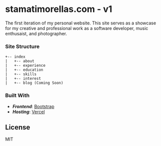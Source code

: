 # stamatimorellas.com - v1
The first iteration of my personal website. This site serves as a showcase for my creative and professional work as a software developer, music enthusaist, and photographer. 


### Site Structure

```
+-- index
|   +-- about
|   +-- experience
|   +-- education
|   +-- skills
|   +-- interest
|   +-- blog (Coming Soon)
```

### Built With 

* ***Frontend***: [Bootstrap](https://getbootstrap.com/)
* ***Hosting***: [Vercel](https://vercel.com)

## License

MIT